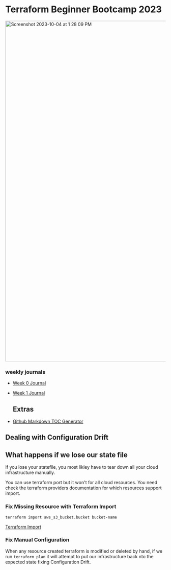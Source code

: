 # Terraform Beginner Bootcamp 2023
<img width="1066" alt="Screenshot 2023-10-04 at 1 28 09 PM" src="https://github.com/rnfor-pro/terraform-beginner-bootcamp-2023/assets/67124388/6caa35a6-3a95-4148-82d0-2b2b432f6df2">

### weekly journals

- [Week 0 Journal](journal/week0.md)
- [Week 1 Journal](journal/week0.md)

  ## Extras
  
- [Github Markdown TOC Generator](https://ecotrust-canada.github.io/markdown-toc/)

## Dealing with Configuration Drift

## What happens if we lose our state file

If you lose your statefile, you most likley have to tear down all your cloud infrastructure manually.

You can use terraform port but it won't for all cloud resources. You need check the terraform providers documentation for which resources support import.

### Fix Missing Resource with Terraform Import

`terraform import aws_s3_bucket.bucket bucket-name`

[Terraform Import](https://developer.hashicorp.com/terraform/cli/import)

### Fix Manual Configuration

When any resource created terraform is modified or deleted by hand, if we run `terraform plan` it will attempt to put our infrastructure back nto the expected state fixing Configuration Drift. 

